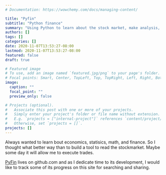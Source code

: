 ```yaml
---
# Documentation: https://wowchemy.com/docs/managing-content/

title: "Pyfin"
subtitle: "Python finance"
summary: "Using Python to learn about the stock market, make analysis, and try some ML."
authors: []
tags: []
categories: []
date: 2020-11-07T13:53:27-08:00
lastmod: 2020-11-07T13:53:27-08:00
featured: false
draft: true

# Featured image
# To use, add an image named `featured.jpg/png` to your page's folder.
# Focal points: Smart, Center, TopLeft, Top, TopRight, Left, Right, BottomLeft, Bottom, BottomRight.
image:
  caption: ""
  focal_point: ""
  preview_only: false

# Projects (optional).
#   Associate this post with one or more of your projects.
#   Simply enter your project's folder or file name without extension.
#   E.g. `projects = ["internal-project"]` references `content/project/deep-learning/index.md`.
#   Otherwise, set `projects = []`.
projects: []
---
```


Always wanted to learn bout economics, statisics, math, and finance. So I thought what better way than to build a tool to read the stockmarket. Maybe some day it will allow me to execute trades.

[PyFin](https://github.com/aaronaddleman/pyfin) lives on github.com and as I dedicate time to its development, I would like to track some of its progress on this site for searching and sharing.
